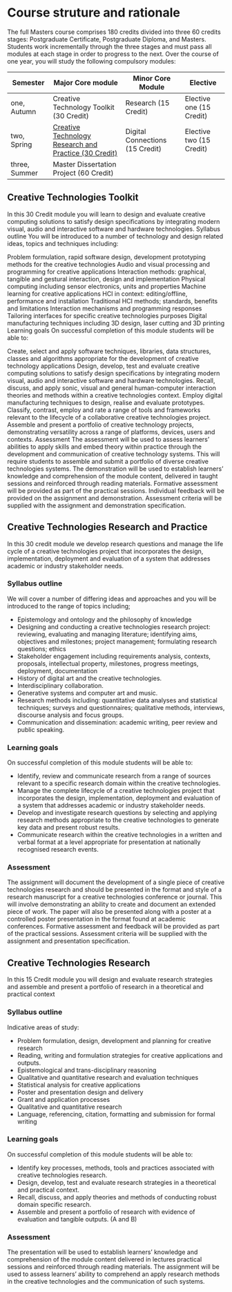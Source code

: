 # Course struture and rationale

The full Masters course comprises 180 credits divided into three 60 credits stages: Postgraduate Certificate, Postgraduate Diploma, and Masters. Students work incrementally through the three stages and must pass all modules at each stage in order to progress to the next.
Over the course of one year, you will study the following compulsory modules:

Semester | Major Core module | Minor Core Module | Elective 
------------ | ------------- |------------ | -------------
one, Autumn | Creative Technology Toolkit (30 Credit) |Research (15 Credit) | Elective one (15 Credit)
two, Spring | [Creative Technology Research and Practice (30 Credit)](structure.md#creative-technologies-research-and-practice) |Digital Connections (15 Credit) | Elective two (15 Credit)
three, Summer | Master Dissertation Project (60 Credit) ||

## Creative Technologies Toolkit
In this 30 Credit module you will learn to design and evaluate creative computing solutions to satisfy design specifications by integrating modern visual, audio and interactive software and hardware technologies.
Syllabus outline
You will be introduced to a number of technology and design related ideas, topics and techniques including:

Problem formulation, rapid software design, development prototyping methods for the creative technologies
Audio and visual processing and programming for creative applications
Interaction methods: graphical, tangible and gestural interaction, design and implementation
Physical computing including sensor electronics, units and properties
Machine learning for creative applications
HCI in context: editing/offline, performance and installation
Traditional HCI methods; standards, benefits and limitations
Interaction mechanisms and programming responses
Tailoring interfaces for specific creative technologies purposes
Digital manufacturing techniques including 3D design, laser cutting and 3D printing
Learning goals
On successful completion of this module students will be able to:

Create, select and apply software techniques, libraries, data structures, classes and algorithms appropriate for the development of creative technology applications
Design, develop, test and evaluate creative computing solutions to satisfy design specifications by integrating modern visual, audio and interactive software and hardware technologies.
Recall, discuss, and apply sonic, visual and general human-computer interaction theories and methods within a creative technologies context.
Employ digital manufacturing techniques to design, realise and evaluate prototypes.
Classify, contrast, employ and rate a range of tools and frameworks relevant to the lifecycle of a collaborative creative technologies project.
Assemble and present a portfolio of creative technology projects, demonstrating versatility across a range of platforms, devices, users and contexts.
Assessment
The assessment will be used to assess learners’ abilities to apply skills and embed theory within practice through the development and communication of creative technology systems. This will require students to assemble and submit a portfolio of diverse creative technologies systems. The demonstration will be used to establish learners’ knowledge and comprehension of the module content, delivered in taught sessions and reinforced through reading materials. Formative assessment will be provided as part of the practical sessions. Individual feedback will be provided on the assignment and demonstration. Assessment criteria will be supplied with the assignment and demonstration specification.

## Creative Technologies Research and Practice

In this 30 credit module we develop research questions and manage the life cycle of a creative technologies project that incorporates the design, implementation, deployment and evaluation of a system that addresses academic or industry stakeholder needs.
### Syllabus outline
We will cover a number of differing ideas and approaches and you will be introduced to the range of topics including;

* Epistemology and ontology and the philosophy of knowledge
* Designing and conducting a creative technologies research project: reviewing, evaluating and managing literature; identifying aims, objectives and milestones; project management; formulating research questions; ethics
* Stakeholder engagement including requirements analysis, contexts, proposals, intellectual property, milestones, progress meetings, deployment, documentation
* History of digital art and the creative technologies.
* Interdisciplinary collaboration.
* Generative systems and computer art and music.
* Research methods including: quantitative data analyses and statistical techniques; surveys and questionnaires; qualitative methods, interviews, discourse analysis and focus groups.
* Communication and dissemination: academic writing, peer review and public speaking.

### Learning goals
On successful completion of this module students will be able to:

* Identify, review and communicate research from a range of sources relevant to a specific research domain within the creative technologies.
* Manage the complete lifecycle of a creative technologies project that incorporates the design, implementation, deployment and evaluation of a system that addresses academic or industry stakeholder needs.
* Develop and investigate research questions by selecting and applying research methods appropriate to the creative technologies to generate key data and present robust results.
* Communicate research within the creative technologies in a written and verbal format at a level appropriate for presentation at nationally recognised research events.
### Assessment
The assignment will document the development of a single piece of creative technologies research and should be presented in the format and style of a research manuscript for a creative technologies conference or journal. This will involve demonstrating an ability to create and document an extended piece of work. The paper will also be presented along with a poster at a controlled poster presentation in the format found at academic conferences. Formative assessment and feedback will be provided as part of the practical sessions. Assessment criteria will be supplied with the assignment and presentation specification.

## Creative Technologies Research
In this 15 Credit module you will design and evaluate research strategies and assemble and present a portfolio of research in a theoretical and practical context
### Syllabus outline
Indicative areas of study:

* Problem formulation, design, development and planning for creative research
* Reading, writing and formulation strategies for creative applications and outputs.
* Epistemological and trans-disciplinary reasoning
* Qualitative and quantitative research and evaluation techniques
* Statistical analysis for creative applications
* Poster and presentation design and delivery
* Grant and application processes
* Qualitative and quantitative research
* Language, referencing, citation, formatting and submission for formal writing
### Learning goals
On successful completion of this module students will be able to:

* Identify key processes, methods, tools and practices associated with creative technologies research.
* Design, develop, test and evaluate research strategies in a theoretical and practical context.
* Recall, discuss, and apply theories and methods of conducting robust domain specific research.
* Assemble and present a portfolio of research with evidence of evaluation and tangible outputs. (A and B)
### Assessment
The presentation will be used to establish learners’ knowledge and comprehension of the module content delivered in lectures practical sessions and reinforced through reading materials. The assignment will be used to assess learners’ ability to comprehend an apply research methods in the creative technologies and the communication of such systems.
